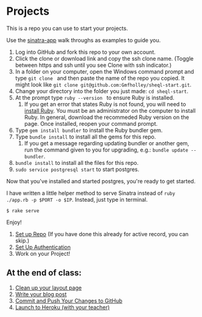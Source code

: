 # Projects

This is a repo you can use to start your projects.

Use the [sinatra-app](https://github.com/Gmfholley/sinatra-app) walk throughs as examples to guide you.

1. Log into GitHub and fork this repo to your own account.
1. Click the clone or download link and copy the ssh clone name.  (Toggle between https and ssh until you see Clone with ssh indicator.)
1. In a folder on your computer, open the Windows command prompt and type `git clone ` and then paste the name of the repo you copied.  It might look like `git clone git@github.com:Gmfholley/sheql-start.git`.
1. Change your directory into the folder you just made: `cd sheql-start`.
1. At the prompt type `ruby --version ` to ensure Ruby is installed.
    1. If you get an error that states Ruby is not found, you will need to [install Ruby](https://rubyinstaller.org/downloads/). You must be an administrator on the computer to install Ruby. In general, download the recommeded Ruby version on the page. Once installed, reopen your command prompt.
1. Type `gem install bundler` to install the Ruby bundler gem.
1. Type `bundle install` to install all the gems for this repo.
    1. If you get a message regarding updating bundler or another gem, run the command given to you for upgrading, e.g.: `bundle update --bundler`.
1. `bundle install` to install all the files for this repo.
1. `sudo service postgresql start` to start postgres.

Now that you've installed and started postgres, you're ready to get started.

I have written a little helper method to serve Sinatra instead of `ruby ./app.rb -p $PORT -o $IP`.  Instead, just type in terminal.

```
$ rake serve
```

Enjoy!

1. [Set up Repo](./set_up.md) (If you have done this already for active record, you can skip.)
1. [Set Up Authentication](./google_authentication.md)
1.  Work on your Project!

## At the end of class:
1. [Clean up your layout page](./update_html.md)
1. [Write your blog post](./write_blog_post.md)
1. [Commit and Push Your Changes to GitHub](https://github.com/Gmfholley/git-knock-knock/blob/master/README.md#simple-push-of-master-branch-to-github)
1. [Launch to Heroku (with your teacher)](./launch_to_heroku.md)
